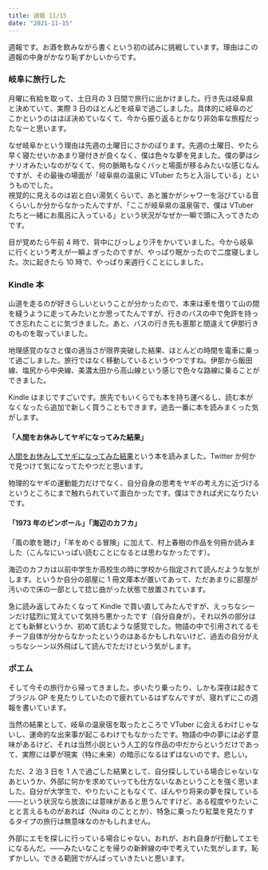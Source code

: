 ```yaml
---
title: 週報 11/15
date: "2021-11-15"
---
```


週報です。お酒を飲みながら書くという初の試みに挑戦しています。理由はこの週報の中身がかなり恥ずかしいからです。

### 岐阜に旅行した

月曜に有給を取って、土日月の 3 日間で旅行に出かけました。行き先は岐阜県と決めていて、実際 3 日のほとんどを岐阜で過ごしました。具体的に岐阜のどこかというのはほぼ決めていなくて、今から振り返るとかなり非効率な旅程だったなーと思います。

なぜ岐阜かという理由は先週の土曜日にさかのぼります。先週の土曜日、やたら早く寝たせいかあまり寝付きが良くなく、僕は色々な夢を見ました。僕の夢はシナリオみたいなのがなくて、何の脈略もなくバッと場面が移るみたいな感じなんですが、その最後の場面が「岐阜県の温泉に VTuber たちと入浴している」というものでした。  
視覚的に見えるのは岩と白い湯気くらいで、あと誰かがシャワーを浴びている音くらいしか分からなかったんですが、「ここが岐阜県の温泉宿で、僕は VTuber たちと一緒にお風呂に入っている」という状況がなぜか一瞬で頭に入ってきたのです。

目が覚めたら午前 4 時で、背中にびっしょり汗をかいていました。今から岐阜に行くという考えが一瞬よぎったのですが、やっぱり眠かったので二度寝しました。次に起きたら 10 時で、やっぱり来週行くことにしました。

### Kindle 本

山道を走るのが好きらしいということが分かったので、本来は車を借りて山の間を縫うように走ってみたいとか思ってたんですが、行きのバスの中で免許を持ってき忘れたことに気づきました。あと、バスの行き先も恵那と間違えて伊那行きのものを取っていました。

地理感覚のなさと僕の適当さが限界突破した結果、ほとんどの時間を電車に乗って過ごしました。旅行ではなく移動しているというやつですね。伊那から飯田線、塩尻から中央線、美濃太田から高山線という感じで色々な路線に乗ることができました。

Kindle はまじですごいです。旅先でもいくらでも本を持ち運べるし、読む本がなくなったら追加で新しく買うこともできます。過去一番に本を読みまくった気がします。

#### 「人間をお休みしてヤギになってみた結果」

[人間をお休みしてヤギになってみた結果](https://www.amazon.co.jp/dp/B076ZJXJ76)という本を読みました。Twitter か何かで見つけて気になってたやつだと思います。

物理的なヤギの運動能力だけでなく、自分自身の思考をヤギの考え方に近づけるというところにまで触れられていて面白かったです。僕はできれば犬になりたいです。

#### 「1973 年のピンボール」「海辺のカフカ」

「風の歌を聴け」「羊をめぐる冒険」に加えて、村上春樹の作品を何冊か読みました（こんなにいっぱい読むことになるとは思わなかったです）。

海辺のカフカは以前中学生か高校生の時に学校から指定されて読んだような気がします。というか自分の部屋に 1 冊文庫本が置いてあって、ただあまりに部屋が汚いので床の一部として捻じ曲がった状態で放置されています。

急に読み返してみたくなって Kindle で買い直してみたんですが、えっちなシーンだけ猛烈に覚えていて気持ち悪かったです（自分自身が）。それ以外の部分はとても新鮮というか、初めて読むような感覚でした。物語の中で引用されてるモチーフ自体が分からなかったというのはあるかもしれないけど、過去の自分がえっちなシーン以外飛ばして読んでただけという気がします。

### ポエム

そして今その旅行から帰ってきました。歩いたり乗ったり、しかも深夜は起きてブラジル GP を見たりしていたので疲れているはずなんですが、寝れずにこの週報を書いています。

当然の結果として、岐阜の温泉宿を取ったところで VTuber に会えるわけじゃないし、運命的な出来事が起こるわけでもなかったです。物語の中の夢には必ず意味があるけど、それは当然小説という人工的な作品の中だからというだけであって、実際には夢が現実（特に未来）の暗示になるはずはないのです。悲しい。

ただ、2 泊 3 日を 1 人で過ごした結果として、自分探ししている場合じゃないなあというか、外部に何かを求めていっても仕方ないなあということを強く思いました。自分が大学生で、やりたいこともなくて、ぼんやり将来の夢を探している――という状況なら放浪には意味があると思うんですけど、ある程度やりたいことと言えるものがあれば（Nuita のこととか）、特急に乗ったり紅葉を見たりするタイプの旅行は無意味なのかもしれません。

外部にエモを探しに行っている場合じゃない。おれが、おれ自身が行動してエモになるんだ。――みたいなことを帰りの新幹線の中で考えていた気がします。恥ずかしい。できる範囲でがんばっていきたいと思います。
